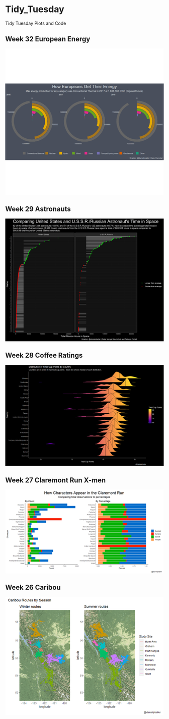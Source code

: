 # Tidy_Tuesday
Tidy Tuesday Plots and Code

## Week 32 European Energy 
![](https://github.com/danielpballer/Tidy_Tuesday/blob/master/Final_Plots/Week_32_European_Energy_Types.png)

## Week 29 Astronauts
![](https://github.com/danielpballer/Tidy_Tuesday/blob/master/Final_Plots/Week_29_Astronauts.png)

## Week 28 Coffee Ratings
![](https://github.com/danielpballer/Tidy_Tuesday/blob/master/Final_Plots/Week_28_Coffee_Ratings.png)

## Week 27 Claremont Run X-men
![](https://github.com/danielpballer/Tidy_Tuesday/blob/master/Final_Plots/Week_27_Clarmont_Run_Xmen.PNG)

## Week 26 Caribou
![](https://github.com/danielpballer/Tidy_Tuesday/blob/master/Final_Plots/Week_26_Caribou_Routes_by_Season.png)
